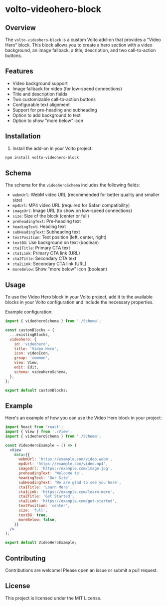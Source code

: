 
# volto-videohero-block

## Overview

The `volto-videohero-block` is a custom Volto add-on that provides a "Video Hero" block. This block allows you to create a hero section with a video background, an image fallback, a title, description, and two call-to-action buttons.

## Features

- Video background support
- Image fallback for video (for low-speed connections)
- Title and description fields
- Two customizable call-to-action buttons
- Configurable text alignment
- Support for pre-heading and subheading
- Option to add background to text
- Option to show "more below" icon

## Installation

1. Install the add-on in your Volto project:

```bash
npm install volto-videohero-block
```

## Schema

The schema for the `videoheroSchema` includes the following fields:

- `webmUrl`: WebM video URL (recommended for better quality and smaller size)
- `mp4Url`: MP4 video URL (required for Safari compatibility)
- `imageUrl`: Image URL (to show on low-speed connections)
- `size`: Size of the block (center or full)
- `preheadingText`: Pre-heading text
- `headingText`: Heading text
- `subHeadingText`: Subheading text
- `textPosition`: Text position (left, center, right)
- `textBG`: Use background on text (boolean)
- `cta1Title`: Primary CTA text
- `cta1Link`: Primary CTA link (URL)
- `cta2Title`: Secondary CTA text
- `cta2Link`: Secondary CTA link (URL)
- `moreBelow`: Show "more below" icon (boolean)

## Usage

To use the Video Hero block in your Volto project, add it to the available blocks in your Volto configuration and
include the necessary properties.

Example configuration:

```javascript
import { videoheroSchema } from './Schema';

const customBlocks = {
  ...existingBlocks,
  videohero: {
    id: 'videohero',
    title: 'Video Hero',
    icon: videoIcon,
    group: 'common',
    view: View,
    edit: Edit,
    schema: videoheroSchema,
  },
};

export default customBlocks;
```

## Example

Here's an example of how you can use the Video Hero block in your project:

```jsx
import React from 'react';
import { View } from './View';
import { videoheroSchema } from './Schema';

const VideoHeroExample = () => (
  <View
    data={{
      webmUrl: 'https://example.com/video.webm',
      mp4Url: 'https://example.com/video.mp4',
      imageUrl: 'https://example.com/image.jpg',
      preheadingText: 'Welcome to',
      headingText: 'Our Site',
      subHeadingText: 'We are glad to see you here',
      cta1Title: 'Learn More',
      cta1Link: 'https://example.com/learn-more',
      cta2Title: 'Get Started',
      cta2Link: 'https://example.com/get-started',
      textPosition: 'center',
      size: 'full',
      textBG: true,
      moreBelow: false,
    }}
  />
);

export default VideoHeroExample;
```

## Contributing

Contributions are welcome! Please open an issue or submit a pull request.

## License

This project is licensed under the MIT License.
